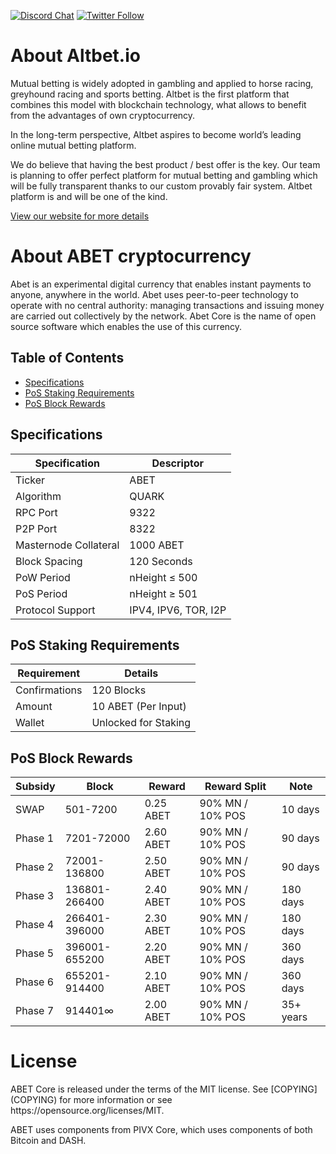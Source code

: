 [![Discord Chat](https://img.shields.io/discord/473618220524240928.svg?style=flat&logo=Discord)](https://altbet.io/go/discord) 
[![Twitter Follow](https://img.shields.io/twitter/follow/altbetofficial.svg?style=social)](https://altbet.io/go/twitter) 

About Altbet.io
=====
<p>Mutual betting is widely adopted in gambling and applied to horse racing, greyhound racing and sports betting. Altbet is the first platform that combines this model with blockchain technology, what allows to benefit from the advantages of own cryptocurrency.</p>
<p>In the long-term perspective, Altbet aspires to become world’s leading online mutual betting platform.</p>
<p>We do believe that having the best product / best offer is the key. Our team is planning to offer perfect platform for mutual betting and gambling which will be fully transparent thanks to our custom provably fair system. Altbet platform is and will be one of the kind.</p>
<a href="https://altbet.io" title="altbet website" target="_blank">View our website for more details</a>

About ABET cryptocurrency
=====
<p>Abet is an experimental digital currency that enables instant payments to anyone, anywhere in the world. Abet uses peer-to-peer technology to operate with no central authority: managing transactions and issuing money are carried out collectively by the network. Abet Core is the name of open source software which enables the use of this currency.</p>

## Table of Contents
- [Specifications](#specifications)
- [PoS Staking Requirements](#pos-staking-requirements)
- [PoS Block Rewards](#pos-block-rewards)

<a name="specifications"></a>
## Specifications

| Specification         | Descriptor                              |
|-----------------------|-----------------------------------------|
| Ticker                | ABET                                    |
| Algorithm             | QUARK                                   |
| RPC Port              | 9322                                    |
| P2P Port              | 8322                                    |
| Masternode Collateral | 1000 ABET                               |
| Block Spacing         | 120 Seconds                             |
| PoW Period            | nHeight ≤ 500                           |
| PoS Period            | nHeight ≥ 501                           |
| Protocol Support      | IPV4, IPV6, TOR, I2P                    |

<a name="pos-staking-requirements"></a>
## PoS Staking Requirements

| Requirement   | Details              |
|---------------|----------------------|
| Confirmations | 120 Blocks           |
| Amount        | 10 ABET (Per Input)  |
| Wallet        | Unlocked for Staking |

<a name="pos-block-rewards"></a>
## PoS Block Rewards

| Subsidy | Block           | Reward | Reward Split   | Note          |
|---------|-----------------|--------|----------------|---------------|
| SWAP    | 501-7200        | 0.25 ABET  | 90% MN / 10% POS | 10 days |
| Phase 1 | 7201-72000      | 2.60 ABET  | 90% MN / 10% POS | 90 days |
| Phase 2 | 72001-136800    | 2.50 ABET  | 90% MN / 10% POS | 90 days |
| Phase 3 | 136801-266400   | 2.40 ABET  | 90% MN / 10% POS | 180 days |
| Phase 4 | 266401-396000   | 2.30 ABET  | 90% MN / 10% POS | 180 days |
| Phase 5 | 396001-655200   | 2.20 ABET  | 90% MN / 10% POS | 360 days |
| Phase 6 | 655201-914400   | 2.10 ABET  | 90% MN / 10% POS | 360 days |
| Phase 7 | 914401∞         | 2.00 ABET  | 90% MN / 10% POS | 35+ years|

License
=====

<p>ABET Core is released under the terms of the MIT license. See [COPYING](COPYING) for more information or see https://opensource.org/licenses/MIT.</p>

ABET uses components from PIVX Core, which uses components of both Bitcoin and DASH.
